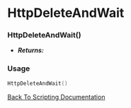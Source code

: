 # HttpDeleteAndWait

### HttpDeleteAndWait()
- ***Returns:*** 

### Usage

```Lua
HttpDeleteAndWait()
```


[Back To Scripting Documentation](../README.md)
